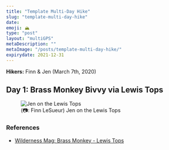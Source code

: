 ```yaml
---
title: "Template Multi-Day Hike"
slug: "template-multi-day-hike"
date: 
emoji: 🏔
type: "post"
layout: "multiGPS"
metaDescription: ""
metaImage: "/posts/template-multi-day-hike/"
expirydate: 2021-12-31
---
```


__Hikers:__ Finn & Jen (March 7th, 2020)

## Day 1: Brass Monkey Bivvy via Lewis Tops

<div id="Day_1_Brass_Monkey_Bivvy_via_Lewis_Tops"></div>

<figure>
  <img src="/posts/brass-monkey-bivvy/IMG_7936.jpg" alt="Jen on the Lewis Tops"/>
  <figcaption>(📷: Finn LeSueur) Jen on the Lewis Tops</figcaption>
</figure>

### References

- [Wilderness Mag: Brass Monkey - Lewis Tops][1]

[1]: https://www.wildernessmag.co.nz/trip/brass-monkey-bivouac-lewis-pass-tops-canterbury-west-coast/ "Brass Monkey - Lewis Tops"

